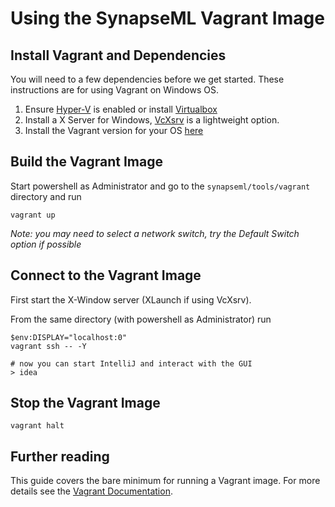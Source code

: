 # Using the SynapseML Vagrant Image

## Install Vagrant and Dependencies

You will need to a few dependencies before we get started. These instructions are for using Vagrant on Windows OS.

1.  Ensure [Hyper-V](https://docs.microsoft.com/en-us/virtualization/hyper-v-on-windows/) is enabled or install [Virtualbox](https://www.virtualbox.org/)
2.  Install a X Server for Windows, [VcXsrv](https://sourceforge.net/projects/vcxsrv/) is a lightweight option.
3.  Install the Vagrant version for your OS [here](https://www.vagrantup.com/downloads.html)

## Build the Vagrant Image

Start powershell as Administrator and go to the `synapseml/tools/vagrant` directory and run

    vagrant up

_Note: you may need to select a network switch, try the Default Switch option if possible_

## Connect to the Vagrant Image

First start the X-Window server (XLaunch if using VcXsrv).

From the same directory (with powershell as Administrator) run

    $env:DISPLAY="localhost:0"
    vagrant ssh -- -Y

    # now you can start IntelliJ and interact with the GUI
    > idea

## Stop the Vagrant Image

    vagrant halt

## Further reading

This guide covers the bare minimum for running a Vagrant image. For more details see the [Vagrant Documentation](https://www.vagrantup.com/intro/index.html).
